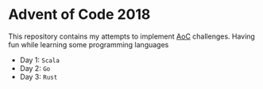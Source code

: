# Advent of Code 2018

This repository contains my attempts to implement [AoC](http://adventofcode.com) challenges.
Having fun while learning some programming languages

- Day 1: `Scala`
- Day 2: `Go`
- Day 3: `Rust`

